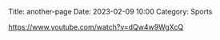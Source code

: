 Title: another-page
Date: 2023-02-09 10:00
Category: Sports

https://www.youtube.com/watch?v=dQw4w9WgXcQ
